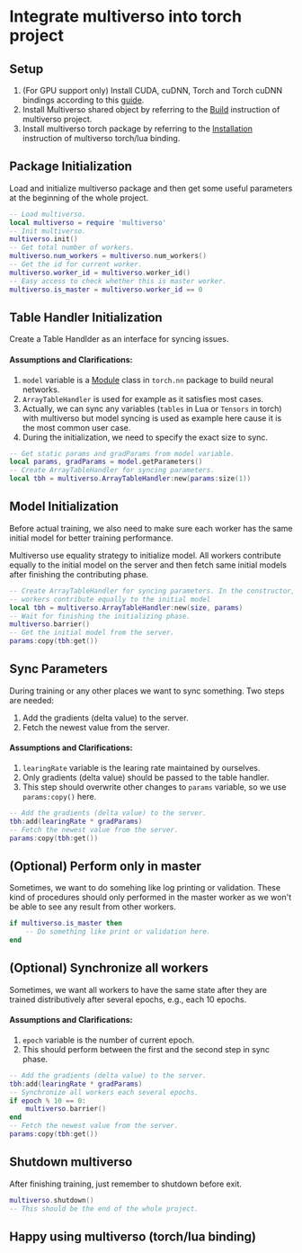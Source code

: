 # Integrate multiverso into torch project

## Setup

1. (For GPU support only) Install CUDA, cuDNN, Torch and Torch cuDNN bindings
   according to this
   [guide](https://github.com/Microsoft/fb.resnet.torch/blob/multiverso/INSTALL.md).
1. Install Multiverso shared object by referring to the
   [Build](https://github.com/Microsoft/multiverso#build) instruction of multiverso project.
1. Install multiverso torch package by referring to the
   [Installation](https://github.com/Microsoft/multiverso/wiki/Multiverso-Torch-Lua-Binding#installation) instruction of multiverso torch/lua
   binding.

## Package Initialization

Load and initialize multiverso package and then get some useful parameters at
the beginning of the whole project.

```lua
-- Load multiverso.
local multiverso = require 'multiverso'
-- Init multiverso.
multiverso.init()
-- Get total number of workers.
multiverso.num_workers = multiverso.num_workers()
-- Get the id for current worker.
multiverso.worker_id = multiverso.worker_id()
-- Easy access to check whether this is master worker.
multiverso.is_master = multiverso.worker_id == 0
```

## Table Handler Initialization

Create a Table Handlder as an interface for syncing issues.

#### Assumptions and Clarifications:

1. `model` variable is a
   [Module](https://github.com/torch/nn/blob/master/doc/module.md#module)
   class in `torch.nn` package to build neural networks.
1. `ArrayTableHandler` is used for example as it satisfies most cases.
1. Actually, we can sync any variables (`tables` in Lua or `Tensors` in torch)
   with multiverso but model syncing is used as example here cause it is the
   most common user case.
1. During the initialization, we need to specify the exact size to sync.

```lua
-- Get static params and gradParams from model variable.
local params, gradParams = model.getParameters()
-- Create ArrayTableHandler for syncing parameters.
local tbh = multiverso.ArrayTableHandler:new(params:size(1))
```

## Model Initialization

Before actual training, we also need to make sure each worker has the same
initial model for better training performance.

Multiverso use equality strategy to initialize model.  All workers contribute
equally to the initial model on the server and then fetch same initial models
after finishing the contributing phase.

```lua
-- Create ArrayTableHandler for syncing parameters. In the constructor, All
-- workers contribute equally to the initial model
local tbh = multiverso.ArrayTableHandler:new(size, params)
-- Wait for finishing the initializing phase.
multiverso.barrier()
-- Get the initial model from the server.
params:copy(tbh:get())
```

## Sync Parameters

During training or any other places we want to sync something. Two steps are
needed:

1. Add the gradients (delta value) to the server.
1. Fetch the newest value from the server.

#### Assumptions and Clarifications:

1. `learingRate` variable is the learing rate maintained by ourselves.
1. Only gradients (delta value) should be passed to the table handler.
1. This step should overwrite other changes to `params` variable, so we use
   `params:copy()` here.

```lua
-- Add the gradients (delta value) to the server.
tbh:add(learingRate * gradParams)
-- Fetch the newest value from the server.
params:copy(tbh:get())
```

## (Optional) Perform only in master

Sometimes, we want to do somehing like log printing or validation. These kind
of procedures should only performed in the master worker as we won't be able to
see any result from other workers.

```lua
if multiverso.is_master then
    -- Do something like print or validation here.
end
```

## (Optional) Synchronize all workers

Sometimes, we want all workers to have the same state after they are trained
distributively after several epochs, e.g., each 10 epochs.

#### Assumptions and Clarifications:

1. `epoch` variable is the number of current epoch.
2. This should perform between the first and the second step in sync phase.

```lua
-- Add the gradients (delta value) to the server.
tbh:add(learingRate * gradParams)
-- Synchronize all workers each several epochs.
if epoch % 10 == 0:
    multiverso.barrier()
end
-- Fetch the newest value from the server.
params:copy(tbh:get())
```

## Shutdown multiverso

After finishing training, just remember to shutdown before exit.

```lua
multiverso.shutdown()
-- This should be the end of the whole project.
```

## Happy using multiverso (torch/lua binding)
